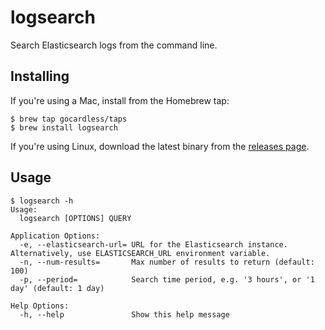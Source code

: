 # logsearch

Search Elasticsearch logs from the command line.

## Installing

If you're using a Mac, install from the Homebrew tap:

```
$ brew tap gocardless/taps
$ brew install logsearch
```

If you're using Linux, download the latest binary from the [releases page][releases].

[releases]: https://github.com/gocardless/logsearch/releases


## Usage

```
$ logsearch -h
Usage:
  logsearch [OPTIONS] QUERY

Application Options:
  -e, --elasticsearch-url= URL for the Elasticsearch instance. Alternatively, use ELASTICSEARCH_URL environment variable.
  -n, --num-results=       Max number of results to return (default: 100)
  -p, --period=            Search time period, e.g. '3 hours', or '1 day' (default: 1 day)

Help Options:
  -h, --help               Show this help message
```

